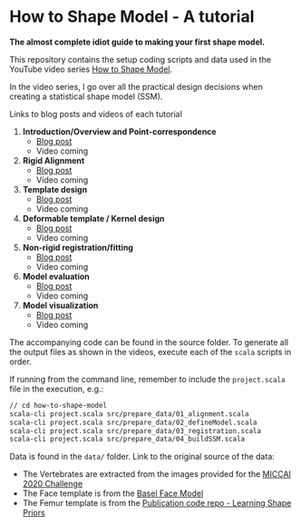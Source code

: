 # How to Shape Model - A tutorial
**The almost complete idiot guide to making your first shape model.**

This repository contains the setup coding scripts and data used in the YouTube video series [How to Shape Model](#).

In the video series, I go over all the practical design decisions when creating a statistical shape model (SSM).

Links to blog posts and videos of each tutorial
1. **Introduction/Overview and Point-correspondence**
   * [Blog post](https://dennismadsen.me/posts/how-to-shape-model-part1/)
   * Video coming <!-- * [Video]() -->
2. **Rigid Alignment**
   * [Blog post](https://dennismadsen.me/posts/how-to-shape-model-part2/)
   * Video coming <!-- * [Video]() -->
3. **Template design**
   * [Blog post](https://dennismadsen.me/posts/how-to-shape-model-part3/)
   * Video coming <!-- * [Video]() -->
4. **Deformable template / Kernel design**
   * [Blog post](https://dennismadsen.me/posts/how-to-shape-model-part4/)
   * Video coming <!-- * [Video]() -->
5. **Non-rigid registration/fitting**
   * [Blog post](https://dennismadsen.me/posts/how-to-shape-model-part5/)
   * Video coming <!-- * [Video]() -->
6. **Model evaluation**
   * [Blog post](https://dennismadsen.me/posts/how-to-shape-model-part6/)
   * Video coming <!-- * [Video]() -->
7. **Model visualization**
   * [Blog post](https://dennismadsen.me/posts/how-to-shape-model-part7/)
   * Video coming <!-- * [Video]() -->

The accompanying code can be found in the source folder. To generate all the output files as shown in the videos, execute each of the `scala` scripts in order.
  
If running from the command line, remember to include the `project.scala` file in the execution, e.g.: 

```bash
// cd how-to-shape-model
scala-cli project.scala src/prepare_data/01_alignment.scala
scala-cli project.scala src/prepare_data/02_defineModel.scala
scala-cli project.scala src/prepare_data/03_registration.scala
scala-cli project.scala src/prepare_data/04_buildSSM.scala
```

Data is found in the `data/` folder. Link to the original source of the data:

* The Vertebrates are extracted from the images provided for the [MICCAI 2020 Challenge](https://github.com/anjany/verse)
* The Face template is from the [Basel Face Model](https://faces.dmi.unibas.ch/bfm/bfm2019.html)
* The Femur template is from the [Publication code repo - Learning Shape Priors](https://github.com/unibas-gravis/shape-priors-from-pieces)
